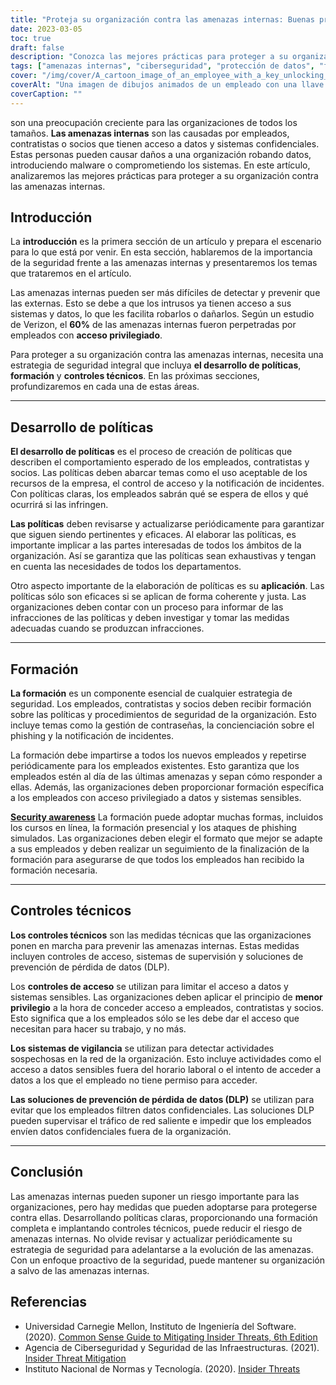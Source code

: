 ```yaml
---
title: "Proteja su organización contra las amenazas internas: Buenas prácticas"
date: 2023-03-05
toc: true
draft: false
description: "Conozca las mejores prácticas para proteger a su organización contra las amenazas internas causadas por empleados, contratistas o socios que tienen acceso a datos y sistemas confidenciales."
tags: ["amenazas internas", "ciberseguridad", "protección de datos", "formación de empleados", "controles técnicos", "controles de acceso", "desarrollo de políticas", "prevención de pérdida de datos", "respuesta a incidentes", "Seguridad informática", "gestión de riesgos", "acceso privilegiado", "concienciación sobre seguridad", "ciberataques", "seguridad de la red", "seguridad de la información", "detección de amenazas", "evaluación de riesgos", "políticas de seguridad", "ciberdelincuencia"]
cover: "/img/cover/A_cartoon_image_of_an_employee_with_a_key_unlocking_a_door.png"
coverAlt: "Una imagen de dibujos animados de un empleado con una llave abriendo una puerta etiquetada con datos confidenciales mientras otro empleado con una lupa mira con suspicacia. "
coverCaption: ""
---
```

 son una preocupación creciente para las organizaciones de todos los tamaños. **Las amenazas internas** son las causadas por empleados, contratistas o socios que tienen acceso a datos y sistemas confidenciales. Estas personas pueden causar daños a una organización robando datos, introduciendo malware o comprometiendo los sistemas. En este artículo, analizaremos las mejores prácticas para proteger a su organización contra las amenazas internas.

## Introducción

La **introducción** es la primera sección de un artículo y prepara el escenario para lo que está por venir. En esta sección, hablaremos de la importancia de la seguridad frente a las amenazas internas y presentaremos los temas que trataremos en el artículo.

Las amenazas internas pueden ser más difíciles de detectar y prevenir que las externas. Esto se debe a que los intrusos ya tienen acceso a sus sistemas y datos, lo que les facilita robarlos o dañarlos. Según un estudio de Verizon, el **60%** de las amenazas internas fueron perpetradas por empleados con **acceso privilegiado**.

Para proteger a su organización contra las amenazas internas, necesita una estrategia de seguridad integral que incluya **el desarrollo de políticas**, **formación** y **controles técnicos**. En las próximas secciones, profundizaremos en cada una de estas áreas.

__________

## Desarrollo de políticas

**El desarrollo de políticas** es el proceso de creación de políticas que describen el comportamiento esperado de los empleados, contratistas y socios. Las políticas deben abarcar temas como el uso aceptable de los recursos de la empresa, el control de acceso y la notificación de incidentes. Con políticas claras, los empleados sabrán qué se espera de ellos y qué ocurrirá si las infringen.

**Las políticas** deben revisarse y actualizarse periódicamente para garantizar que siguen siendo pertinentes y eficaces. Al elaborar las políticas, es importante implicar a las partes interesadas de todos los ámbitos de la organización. Así se garantiza que las políticas sean exhaustivas y tengan en cuenta las necesidades de todos los departamentos.

Otro aspecto importante de la elaboración de políticas es su **aplicación**. Las políticas sólo son eficaces si se aplican de forma coherente y justa. Las organizaciones deben contar con un proceso para informar de las infracciones de las políticas y deben investigar y tomar las medidas adecuadas cuando se produzcan infracciones.

__________

## Formación

**La formación** es un componente esencial de cualquier estrategia de seguridad. Los empleados, contratistas y socios deben recibir formación sobre las políticas y procedimientos de seguridad de la organización. Esto incluye temas como la gestión de contraseñas, la concienciación sobre el phishing y la notificación de incidentes.

La formación debe impartirse a todos los nuevos empleados y repetirse periódicamente para los empleados existentes. Esto garantiza que los empleados estén al día de las últimas amenazas y sepan cómo responder a ellas. Además, las organizaciones deben proporcionar formación específica a los empleados con acceso privilegiado a datos y sistemas sensibles.

[**Security awareness**](https://simeononsecurity.com/articles/how-to-build-and-manage-an-effective-cybersecurity-awareness-training-program/) La formación puede adoptar muchas formas, incluidos los cursos en línea, la formación presencial y los ataques de phishing simulados. Las organizaciones deben elegir el formato que mejor se adapte a sus empleados y deben realizar un seguimiento de la finalización de la formación para asegurarse de que todos los empleados han recibido la formación necesaria.

__________

## Controles técnicos

**Los controles técnicos** son las medidas técnicas que las organizaciones ponen en marcha para prevenir las amenazas internas. Estas medidas incluyen controles de acceso, sistemas de supervisión y soluciones de prevención de pérdida de datos (DLP).

Los **controles de acceso** se utilizan para limitar el acceso a datos y sistemas sensibles. Las organizaciones deben aplicar el principio de **menor privilegio** a la hora de conceder acceso a empleados, contratistas y socios. Esto significa que a los empleados sólo se les debe dar el acceso que necesitan para hacer su trabajo, y no más.

**Los sistemas de vigilancia** se utilizan para detectar actividades sospechosas en la red de la organización. Esto incluye actividades como el acceso a datos sensibles fuera del horario laboral o el intento de acceder a datos a los que el empleado no tiene permiso para acceder.

**Las soluciones de prevención de pérdida de datos (DLP)** se utilizan para evitar que los empleados filtren datos confidenciales. Las soluciones DLP pueden supervisar el tráfico de red saliente e impedir que los empleados envíen datos confidenciales fuera de la organización.

__________

## Conclusión

Las amenazas internas pueden suponer un riesgo importante para las organizaciones, pero hay medidas que pueden adoptarse para protegerse contra ellas. Desarrollando políticas claras, proporcionando una formación completa e implantando controles técnicos, puede reducir el riesgo de amenazas internas. No olvide revisar y actualizar periódicamente su estrategia de seguridad para adelantarse a la evolución de las amenazas. Con un enfoque proactivo de la seguridad, puede mantener su organización a salvo de las amenazas internas.

## Referencias

- Universidad Carnegie Mellon, Instituto de Ingeniería del Software. (2020). [Common Sense Guide to Mitigating Insider Threats, 6th Edition](https://resources.sei.cmu.edu/library/asset-view.cfm?assetid=508010)
- Agencia de Ciberseguridad y Seguridad de las Infraestructuras. (2021). [Insider Threat Mitigation](https://www.cisa.gov/topics/physical-security/insider-threat-mitigation)
- Instituto Nacional de Normas y Tecnología. (2020). [Insider Threats](https://csrc.nist.gov/glossary/term/insider_threat)
